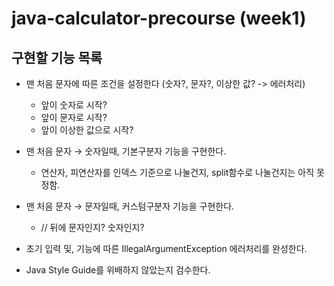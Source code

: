 # java-calculator-precourse (week1)
 

## 구현할 기능 목록
- 맨 처음 문자에 따른 조건을 설정한다 (숫자?, 문자?, 이상한 값? -> 에러처리)
  - 앞이 숫자로 시작?
  - 앞이 문자로 시작?
  - 앞이 이상한 값으로 시작?

- 맨 처음 문자 → 숫자일때, 기본구분자 기능을 구현한다.
  - 연산자, 피연산자를 인덱스 기준으로 나눌건지, split함수로 나눌건지는 아직 못 정함.

- 맨 처음 문자 → 문자일때, 커스텀구분자 기능을 구현한다.
  - // 뒤에 문자인지? 숫자인지? 

- 초기 입력 및, 기능에 따른 IllegalArgumentException 에러처리를 완성한다. 
- Java Style Guide를 위배하지 않았는지 검수한다.  
